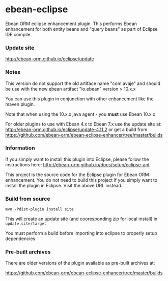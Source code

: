 ebean-eclipse
======================

Ebean ORM eclipse enhancement plugin.  This performs Ebean enhancement for both entity beans and "query beans" as part of Eclipse IDE compile.

### Update site

http://ebean-orm.github.io/eclipse/update

### Notes

This version do not support the old artiface name "com.avaje" 
and should be use with the new ebean artifact "io.ebean" version > 10.x.x

You can use this plugin in conjunction with other enhancement like the maven plugin.

Note that when using the 10.x.x java agent - you **must** use Ebean 10.x.x

For older plugins to use with Ebean 4.x to Ebean 7.x use the update site at: http://ebean-orm.github.io/eclipse/update-4.11.2 or get a build from https://github.com/ebean-orm/ebean-eclipse-enhancer/tree/master/builds 


### Information

If you simply want to install this plugin into Eclipse, please follow the instructions here: http://ebean-orm.github.io/docs/setup/eclipse-apt

This project is the source code for the Eclipse plugin for Ebean ORM enhancement. You do not need to build this project if you simply want to install the plugin in Eclipse. Visit the above URL instead.

### Build from source

`mvn -Pdist-plugin install site`

This will create an update site (and cooresponding zip for local install) in `update.site/target`

You must perform a build before importing into eclipse to properly setup dependencies

### Pre-built archives

There are older versions of the plugin available as pre-built archives at:

https://github.com/ebean-orm/ebean-eclipse-enhancer/tree/master/builds 
